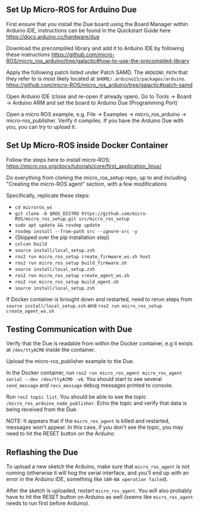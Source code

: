 ## Set Up Micro-ROS for Arduino Due

First ensure that you install the Due board using the Board Manager within Arduino IDE, instructions can be found in the Quickstart Guide here https://docs.arduino.cc/hardware/due

Download the precompiiled library and add it to Arduino IDE by following these instructions https://github.com/micro-ROS/micro_ros_arduino/tree/galactic#how-to-use-the-precompiled-library

Apply the following patch listed under Patch SAMD. The `ARDUINO_PATH` that they refer to is most likely located at `$HOME/.arduino15/packages/arduino`. https://github.com/micro-ROS/micro_ros_arduino/tree/galactic#patch-samd

Open Arduino IDE (close and re-open if already open). Go to Tools -> Board -> Arduino ARM and set the board to Arduino Due  (Programming Port)

Open a micro ROS example, e.g. File -> Examples -> micro_ros_arduino -> micro-ros_publisher. Verify it compiles. If you have the Arduino Due with you, you can try to upload it. 

## Set Up Micro-ROS inside Docker Container

Follow the steps here to install micro-ROS: https://micro.ros.org/docs/tutorials/core/first_application_linux/

Do everything from cloning the micro_ros_setup repo, up to and including "Creating the micro-ROS agent" section, with a few modifications

Specifically, replicate these steps:
* `cd microros_ws`
* `git clone -b $ROS_DISTRO https://github.com/micro-ROS/micro_ros_setup.git src/micro_ros_setup`
* `sudo apt update && rosdep update`
* `rosdep install --from-path src --ignore-src -y`
* (Skipped over the pip installation step)
* `colcon build`
* `source install/local_setup.zsh`
* `ros2 run micro_ros_setup create_firmware_ws.sh host`
* `ros2 run micro_ros_setup build_firmware.sh`
* `source install/local_setup.zsh`
* `ros2 run micro_ros_setup create_agent_ws.sh`
* `ros2 run micro_ros_setup build_agent.sh`
* `source install/local_setup.zsh`

If Docker container is brought down and restarted, need to rerun steps from `source install/local_setup.zsh` and `ros2 run micro_ros_setup create_agent_ws.sh`

## Testing Communication with Due

Verify that the Due is readable from within the Docker container, e.g it exists at `/dev/ttyACM0` inside the container.

Upload the micro-ros_publisher example to the Due.

In the Docker container, run `ros2 run micro_ros_agent micro_ros_agent serial --dev /dev/ttyACM0 -v6`. You should start to see several `send_message` and `recv_message` debug messages printed to console.

Run `ros2 topic list`. You should be able to see the topic `/micro_ros_arduino_node_publisher`. Echo the topic and verify that data is being received from the Due.

NOTE: It appears that if the `micro_ros_agent` is killed and restarted, messages won't appear. In this case, if you don't see the topic, you may need to hit the RESET button on the Arduino

## Reflashing the Due

To upload a new sketch the Arduino, make sure that `micro_ros_agent` is not running (otherwise it will hog the serial interface, and you'll end up with an error in the Arduino IDE, something like `SAM-BA operation failed`).

After the sketch is uploaded, restart `micro_ros_agent`. You will also probably have to hit the RESET button on Arduino as well (seems like `micro_ros_agent` needs to run first before Arduino).
